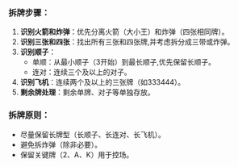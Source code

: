 ### 拆牌步骤：

1. **识别火箭和炸弹**：优先分离火箭（大小王）和炸弹（四张相同牌）。
2. **识别三张和四张**：找出所有三张和四张牌,并考虑拆分成三带或炸弹。
3. **识别顺子**：
    - 单顺：从最小顺子（3开始）到最长顺子,优先保留长顺子。
    - 连对：连续三个及以上的对子。
4. **识别飞机**：连续两个及以上的三张牌（如333444）。
5. **剩余牌处理**：剩余单牌、对子等单独存放。

### 拆牌原则：

- 尽量保留长牌型（长顺子、长连对、长飞机）。
- 避免拆炸弹（除非必要）。
- 保留关键牌（2、A、K）用于控场。